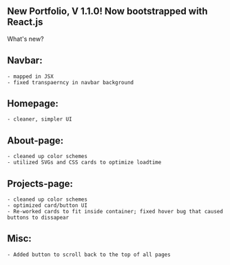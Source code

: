 ## New Portfolio, V 1.1.0! Now bootstrapped with React.js
What's new?

## Navbar:
    - mapped in JSX
    - fixed transpaerncy in navbar background

## Homepage:
    - cleaner, simpler UI

## About-page:
    - cleaned up color schemes
    - utilized SVGs and CSS cards to optimize loadtime

## Projects-page:
    - cleaned up color schemes
    - optimized card/button UI
    - Re-worked cards to fit inside container; fixed hover bug that caused buttons to dissapear

## Misc:
    - Added button to scroll back to the top of all pages     
 
